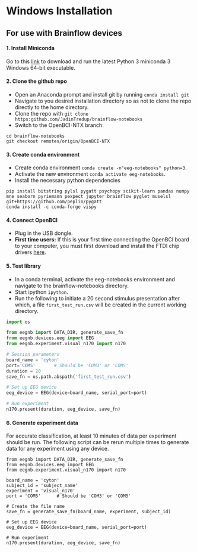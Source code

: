 # Windows Installation

## For use with Brainflow devices

#### 1. Install Miniconda
Go to this [link](https://docs.conda.io/en/latest/miniconda.html) to download and run the latest Python 3 miniconda 3 Windows 64-bit executable.

#### 2. Clone the github repo
* Open an Anaconda prompt and install git by running `conda install git`
* Navigate to you desired installation directory so as not to clone the repo directly to the home directory.
* Clone the repo with 
`git clone https:github.com/JadinTredup/brainflow-notebooks`
* Switch to the OpenBCI-NTX branch:  
```
cd brainflow-notebooks
git checkout remotes/origin/OpenBCI-NTX
```

#### 3. Create conda environment 
* Create conda environment `conda create -n"eeg-notebooks" python=3`.
* Activate the new environment `conda activate eeg-notebooks`.
* Install the necessary python dependencies  
```
pip install bitstring pylsl pygatt psychopy scikit-learn pandas numpy mne seaborn pyriemann pexpect jupyter brainflow pyglet muselsl git+https://github.com/peplin/pygatt
conda install -c conda-forge vispy
```

#### 4. Connect OpenBCI
* Plug in the USB dongle.
* **First time users:** If this is your first time connecting the OpenBCI board to your computer, you must first download and install the FTDI chip drivers [here](https://www.ftdichip.com/Drivers/VCP.htm).

#### 5. Test library
* In a conda terminal, activate the eeg-notebooks environment and navigate to the brainflow-notebooks directory.
* Start ipython `ipython`.
* Run the following to initiate a 20 second stimulus presentation after which, a file `first_test_run.csv` will be created in the current working directory.  
```python
import os

from eegnb import DATA_DIR, generate_save_fn
from eegnb.devices.eeg import EEG
from eegnb.experiment.visual_n170 import n170

# Session parameters
board_name = 'cyton'
port='COM5'       # Should be 'COM3' or 'COM5'
duration = 20
save_fn = os.path.abspath('first_test_run.csv')

# Set up EEG device
eeg_device = EEG(device=board_name, serial_port=port)

# Run experiment
n170.present(duration, eeg_device, save_fn)
```

#### 6. Generate experiment data
For accurate classification, at least 10 minutes of data per experiment should be run. The following script can be rerun multiple times to generate data for any experiment using any device.

```
from eegnb import DATA_DIR, generate_save_fn
from eegnb.devices.eeg import EEG
from eegnb.experiment.visual_n170 import n170

board_name = 'cyton'
subject_id = 'subject_name'
experiment = 'visual_n170'
port = 'COM5'      # Should be 'COM3' or 'COM5'

# Create the file name
save_fn = generate_save_fn(board_name, experiment, subject_id)

# Set up EEG device
eeg_device = EEG(device=board_name, serial_port=port)

# Run experiment
n170.present(duration, eeg_device, save_fn)
```
